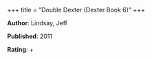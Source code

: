 +++
title = "Double Dexter (Dexter Book 6)"
+++



**Author**: Lindsay, Jeff

**Published**: 2011

**Rating**: +